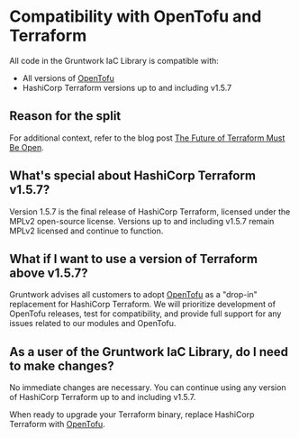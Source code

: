 

# Compatibility with OpenTofu and Terraform

All code in the Gruntwork IaC Library is compatible with:

- All versions of [OpenTofu](https://opentofu.org/)
- HashiCorp Terraform versions up to and including v1.5.7

## Reason for the split

For additional context, refer to the blog post [The Future of Terraform Must Be Open](https://blog.gruntwork.io/the-future-of-terraform-must-be-open-ab0b9ba65bca).

## What's special about HashiCorp Terraform v1.5.7?

Version 1.5.7 is the final release of HashiCorp Terraform, licensed under the MPLv2 open-source license. Versions up to and including v1.5.7 remain MPLv2 licensed and continue to function.

## What if I want to use a version of Terraform above v1.5.7?

Gruntwork advises all customers to adopt [OpenTofu](https://opentofu.org/) as a "drop-in" replacement for HashiCorp Terraform. We will prioritize development of OpenTofu releases, test for compatibility, and provide full support for any issues related to our modules and OpenTofu.

## As a user of the Gruntwork IaC Library, do I need to make changes?

No immediate changes are necessary. You can continue using any version of HashiCorp Terraform up to and including v1.5.7.

When ready to upgrade your Terraform binary, replace HashiCorp Terraform with [OpenTofu](https://opentofu.org/).
